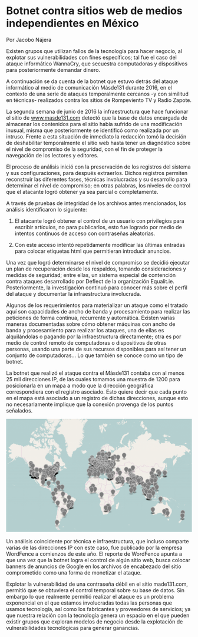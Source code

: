 # Botnet contra sitios web de medios independientes en México


Por Jacobo Nájera

Existen grupos que utilizan fallos de la tecnología para hacer negocio, al explotar sus vulnerabilidades con fines específicos; tal fue el caso del ataque informático WannaCry, que secuestra computadoras y dispositivos para posteriormente demandar dinero.

A continuación se da cuenta de la botnet que estuvo detrás del ataque informático al medio de comunicación Másde131 durante 2016, en el contexto de una serie de ataques temporalmente cercanos -y con similitud en técnicas- realizados contra los sitios de Rompeviento TV y Radio Zapote.

La segunda semana de junio de 2016 la infraestructura que hace funcionar el sitio de www.masde131.com detectó que la base de datos encargada de almacenar los contenidos para el sitio había sufrido de una modificación inusual, misma que posteriormente se identificó como realizada por un intruso. Frente a esta situación de inmediato la redacción tomó la decisión de deshabilitar temporalmente el sitio web hasta tener un diagnóstico sobre el nivel de compromiso de la seguridad, con el fin de proteger la navegación de los lectores y editores.

El proceso de análisis inició con la preservación de los registros del sistema y sus configuraciones, para después extraerlos. Dichos registros permiten reconstruir las diferentes fases, técnicas involucradas y su desarrollo para determinar el nivel de compromiso; en otras palabras, los niveles de control que el atacante logró obtener ya sea parcial o completamente.

A través de pruebas de integridad de los archivos antes mencionados, los análisis identificaron lo siguiente:

 1. El atacante logró obtener el control de un usuario con privilegios para escribir artículos, no para publicarlos, esto fue logrado por medio de intentos continuos de acceso con contraseñas aleatorias.
    
 2. Con este acceso intentó repetidamente modificar las últimas entradas para colocar etiquetas html que permitieran introducir anuncios.

Una vez que logró determinarse el nivel de compromiso se decidió ejecutar un plan de recuperación desde los respaldos, tomando consideraciones y medidas de seguridad; entre ellas, un sistema especial de contención contra ataques desarrollado por Deflect de la organización Equalit.ie. Posteriormente, la investigación continuó para conocer más sobre el perfil del ataque y documentar la infraestructura involucrada.

Algunos de los requerimientos para materializar un ataque como el tratado aquí son capacidades de ancho de banda y procesamiento para realizar las peticiones de forma continua, recurrente y automática. Existen varias maneras documentadas sobre cómo obtener máquinas con ancho de banda y procesamiento para realizar los ataques, una de ellas es alquilándolas o pagando por la infraestructura directamente; otra es por medio de control remoto de computadoras o dispositivos de otras personas, usando una parte de sus recursos disponibles para así tener un conjunto de computadoras… Lo que también se conoce como un tipo de botnet.

La botnet que realizó el ataque contra el Másde131 contaba con al menos 25 mil direcciones IP, de las cuales tomamos una muestra de 1200 para posicionarla en un mapa a modo que la dirección geográfica correspondiera con el registro asociado. Esto quiere decir que cada punto en el mapa está asociado a un registro de dichas direcciones, aunque esto no necesariamente implique que la conexión provenga de los puntos señalados.

![mapa](botnet.png)

Un análisis coincidente por técnica e infraestructura, que incluso comparte varias de las direcciones IP con este caso, fue publicado por la empresa WordFence a comienzos de este año. El reporte de WordFence apunta a que una vez que la botnet logra el control de algún sitio web, busca colocar banners de anuncios de Google en los archivos de encabezado del sitio comprometido como una forma de monetizar el ataque.

Explotar la vulnerabilidad de una contraseña débil en el sitio made131.com, permitió que se obtuviera el control temporal sobre su base de datos. Sin embargo lo que realmente permitió realizar el ataque es un problema exponencial en el que estamos involucradas todas las personas que usamos tecnología, así como los fabricantes y proveedores de servicios; ya que nuestra relación con la tecnología genera un espacio en el que pueden existir grupos que exploran modelos de negocio desde la explotación de vulnerabilidades tecnológicas para generar ganancias.







